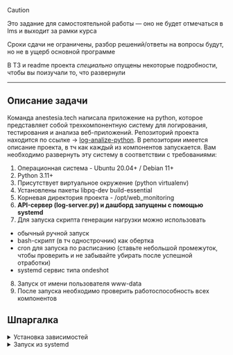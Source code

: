 > [!CAUTION]
> Это задание для самостоятельной работы — оно не будет отмечаться в lms и выходит за рамки курса
> 
> Сроки сдачи не ограничены, разбор решений/ответы на вопросы будут, но не в ущерб основной программе
> 
> В ТЗ и readme проекта _специально_ опущены некоторые подробности, чтобы вы поизучали то, что развернули

---

## Описание задачи
Команда anestesia.tech написала приложение на python, которое представляет собой трехкомпонентную систему для логирования, тестирования и анализа веб-приложений. Репозиторий проекта находится по ссылке -> [log-analize-python](https://github.com/AnastasiyaGapochkina01/log-analize-python).
В репозитории имеется описание проекта, в тч как каждый из компонентов запускается. Вам необходимо развернуть эту систему в соответствии с требованиями:
1) Операционная система - Ubuntu 20.04+ / Debian 11+
2) Python 3.11+
3) Присутствует виртуальное окружение (python virtualenv)
4) Установлены пакеты libpq-dev build-essential
5) Корневая директория проекта - /opt/web_monitoring
6) **API-сервер (log-server.py) и дашборд запущены с помощью systemd**
7) Для запуска скрипта генерации нагрузки можно использовать
- обычный ручной запуск
- bash-скрипт (в тч однострочник) как обертка
- cron для запуска по расписанию (ставьте небольшой промежуток, чтобы проверить и не забывайте убирать после успешной отработки)
- systemd сервис типа ondeshot
8) Запуск от имени пользователя www-data
9) После запуска необходимо проверить работоспособность всех компонентов

## Шпаргалка

<details>
  <summary>Установка зависимостей</summary>
  
  ```bash
  sudo -u www-data python3 -m venv /opt/web_monitoring/.venv
  sudo -u www-data /opt/web_monitoring/.venv/bin/pip install -U -r requirements.txt
  ```
  
</details>

<details>
  <summary>Запуск из systemd</summary>
  
  ```bash
  ...
  WorkingDirectory=/opt/web_monitoring
  Environment="PATH=/opt/web_monitoring/.venv/bin/"
  ExecStart=/opt/web_monitoring/.venv/bin/python3 script.py
  ...
  ```
  
</details>
